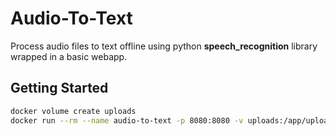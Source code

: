 # Audio-To-Text
Process audio files to text offline using python <strong>speech_recognition</strong> library wrapped in a basic webapp.

## Getting Started
```bash
docker volume create uploads
docker run --rm --name audio-to-text -p 8080:8080 -v uploads:/app/uploads -dit yunostove/audio-to-text:latest
```